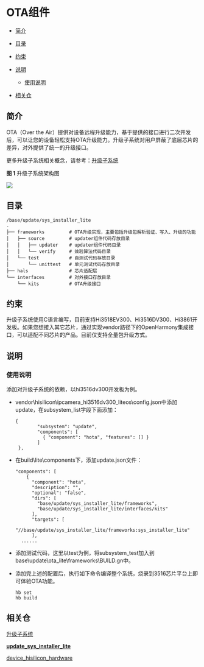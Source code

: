 # OTA组件<a name="ZH-CN_TOPIC_0000001078451366"></a>

-   [简介](#section11660541593)
-   [目录](#section1464106163817)
-   [约束](#section1718733212019)
-   [说明](#section18867101215181)
    -   [使用说明](#section18867101215200)

-   [相关仓](#section68521336131912)

## 简介<a name="section11660541593"></a>

OTA（Over the Air）提供对设备远程升级能力，基于提供的接口进行二次开发后，可以让您的设备轻松支持OTA升级能力。升级子系统对用户屏蔽了底层芯片的差异，对外提供了统一的升级接口。

更多升级子系统相关概念，请参考：[升级子系统](https://gitcode.com/openharmony/docs/blob/master/zh-cn/readme/%E5%8D%87%E7%BA%A7%E5%AD%90%E7%B3%BB%E7%BB%9F.md)

**图 1**  升级子系统架构图

![](figures/Openharmony-updater-升级子系统架构图.png)

## 目录<a name="section1464106163817"></a>

```
/base/update/sys_installer_lite
.
├── frameworks         # OTA升级实现，主要包括升级包解析验证、写入、升级的功能
│   ├── source         # updater组件代码存放目录
│   │   ├── updater    # updater组件代码目录
│   │   └── verify     # 效验算法代码目录
│   └── test           # 自测试代码存放目录
│       └── unittest   # 单元测试代码存放目录
├── hals               # 芯片适配层
└── interfaces         # 对外接口存放目录
    └── kits           # OTA升级接口
```

## 约束<a name="section1718733212019"></a>

升级子系统使用C语言编写，目前支持Hi3518EV300、Hi3516DV300、Hi3861开发板。如果您想接入其它芯片，通过实现vendor路径下的OpenHarmony集成接口，可以适配不同芯片的产品。目前仅支持全量包升级方式。

## 说明<a name="section18867101215181"></a>

### 使用说明<a name="section18867101215200"></a>

添加对升级子系统的依赖，以hi3516dv300开发板为例。

-   vendor\\hisilicon\\ipcamera\_hi3516dv300\_liteos\\config.json中添加update，在subsystem\_list字段下面添加：

    ```
    {
            "subsystem": "update",
            "components": [
              { "component": "hota", "features": [] }
            ]
     },
    ```


-   在build\\lite\\components下，添加update.json文件：

    ```
    "components": [
        {
          "component": "hota",
          "description": "",
          "optional": "false",
          "dirs": [
            "base/update/sys_installer_lite/frameworks",
            "base/update/sys_installer_lite/interfaces/kits"
          ],
          "targets": [
            "//base/update/sys_installer_lite/frameworks:sys_installer_lite"
          ],
      ......
    ```


-   添加测试代码，这里以test为例，将subsystem\_test加入到base\\update\\ota\_lite\\frameworks\\BUILD.gn中。

-   添加完上述的配置后，执行如下命令编译整个系统，烧录到3516芯片平台上即可体验OTA功能。

    ```
    hb set
    hb build
    ```


## 相关仓<a name="section68521336131912"></a>

[升级子系统](https://gitcode.com/openharmony/docs/blob/master/zh-cn/readme/%E5%8D%87%E7%BA%A7%E5%AD%90%E7%B3%BB%E7%BB%9F.md)

[**update\_sys\_installer\_lite**](https://gitcode.com/openharmony/update_sys_installer_lite)

[device\_hisilicon\_hardware](https://gitcode.com/openharmony/device_hisilicon_hardware)

